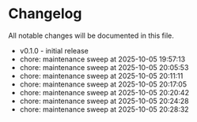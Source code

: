 ﻿# Changelog
All notable changes will be documented in this file.
- v0.1.0 - initial release
- chore: maintenance sweep at 2025-10-05 19:57:13
- chore: maintenance sweep at 2025-10-05 20:05:53
- chore: maintenance sweep at 2025-10-05 20:11:11
- chore: maintenance sweep at 2025-10-05 20:17:05
- chore: maintenance sweep at 2025-10-05 20:20:42
- chore: maintenance sweep at 2025-10-05 20:24:28
- chore: maintenance sweep at 2025-10-05 20:28:32
